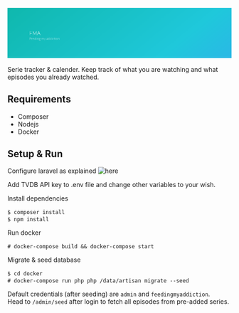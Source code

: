 ![Banner](banner.png)

Serie tracker & calender. Keep track of what you are watching and what episodes you already watched.

## Requirements
* Composer
* Nodejs
* Docker

## Setup & Run
Configure laravel as explained ![here](https://laravel.com/docs/5.2)

Add TVDB API key to .env file and change other variables to your wish.

Install dependencies
```
$ composer install
$ npm install
```

Run docker
```
# docker-compose build && docker-compose start
```

Migrate & seed database
```
$ cd docker
# docker-compose run php php /data/artisan migrate --seed
```

Default credentials (after seeding) are `admin` and `feedingmyaddiction`.  
Head to `/admin/seed` after login to fetch all episodes from pre-added series.

